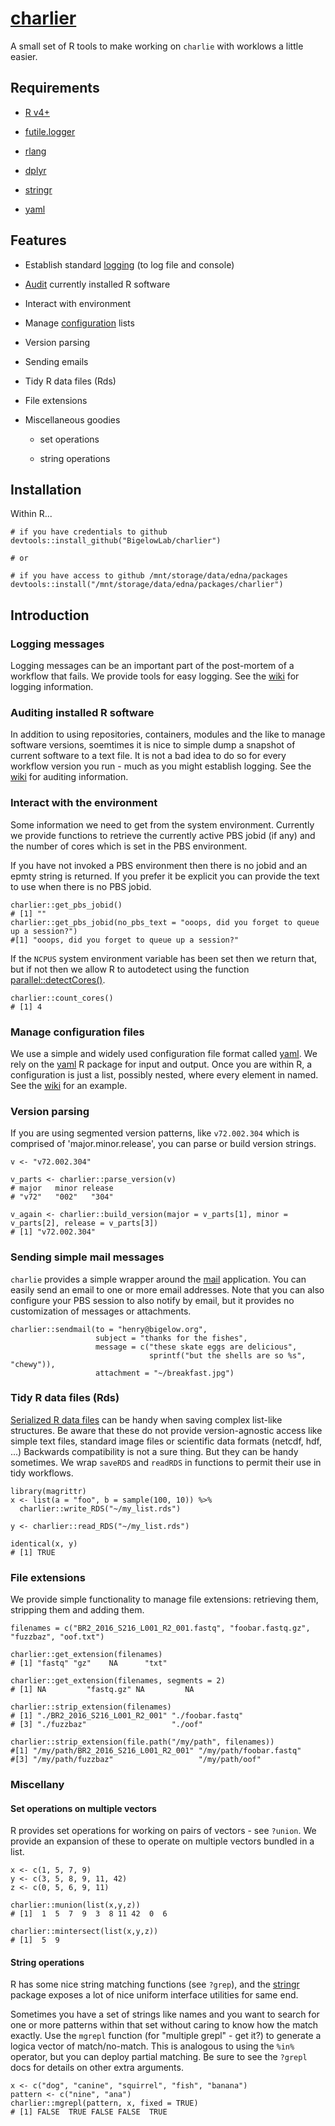 # [charlier](https://github.com/BigelowLab/charlier)

A small set of R tools to make working on `charlie` with worklows a little easier.

## Requirements

  + [R v4+](https://www.r-project.org/)
  
  + [futile.logger](https://CRAN.R-project.org/package=futile.logger)
  
  + [rlang](https://CRAN.R-project.org/package=rlang)
  
  + [dplyr](https://CRAN.R-project.org/package=dplyr)

  + [stringr](https://CRAN.R-project.org/package=stringr)
  
  + [yaml](https://CRAN.R-project.org/package=yaml)
  
  
## Features

+ Establish standard  [logging](https://github.com/BigelowLab/charlier/wiki/Logging) (to log file and console)

+ [Audit](https://github.com/BigelowLab/charlier/wiki/Auditing) currently installed R software

+ Interact with environment

+ Manage [configuration](https://github.com/BigelowLab/charlier/wiki/Configurations) lists

+ Version parsing

+ Sending emails

+ Tidy R data files (Rds)

+ File extensions

+ Miscellaneous goodies

    - set operations
    
    - string operations


## Installation

Within R...

```
# if you have credentials to github
devtools::install_github("BigelowLab/charlier") 

# or 

# if you have access to github /mnt/storage/data/edna/packages
devtools::install("/mnt/storage/data/edna/packages/charlier") 
```

## Introduction

### Logging messages

Logging messages can be an important part of the post-mortem of a workflow that fails.  We provide tools for easy logging. See the [wiki](https://github.com/BigelowLab/charlier/wiki/Logging) for logging information.


### Auditing installed R software

In addition to using repositories, containers, modules and the like to manage software versions, soemtimes it is nice to simple dump a snapshot of current software to a text file.  It is not a bad idea to do so for every workflow version you run - much as you might establish logging.  See the [wiki](https://github.com/BigelowLab/charlier/wiki/Auditing) for auditing information.

### Interact with the environment

Some information we need to get from the system environment. Currently we provide functions to retrieve the currently active PBS jobid (if any) and the number of cores which is set in the PBS environment.

If you have not invoked a PBS environment then there is no jobid and an epmty string is returned. If you prefer it be explicit you can provide the text to use when there is no PBS jobid.
```
charlier::get_pbs_jobid()
# [1] ""
charlier::get_pbs_jobid(no_pbs_text = "ooops, did you forget to queue up a session?")
#[1] "ooops, did you forget to queue up a session?"
```


If the `NCPUS` system environment variable has been set then we return that, but if not then we allow R to autodetect using the function [parallel::detectCores()](https://www.rdocumentation.org/packages/parallel/versions/3.6.2/topics/detectCores).

```
charlier::count_cores()
# [1] 4
```


### Manage configuration files

We use a simple and widely used configuration file format called [yaml](https://yaml.org/).  We rely on the [yaml](https://CRAN.R-project.org/package=yaml) R package for input and output.  Once you are within R, a configuration is just a list, possibly nested, where every element in named.  See the [wiki](https://github.com/BigelowLab/charlier/wiki/Configurations) for an example.


### Version parsing

If you are using segmented version patterns, like `v72.002.304` which is comprised of 'major.minor.release', you can parse or build version strings.

```
v <- "v72.002.304"

v_parts <- charlier::parse_version(v)
# major   minor release 
# "v72"   "002"   "304" 
 
v_again <- charlier::build_version(major = v_parts[1], minor = v_parts[2], release = v_parts[3])
# [1] "v72.002.304"
```

### Sending simple mail messages

`charlie` provides a simple wrapper around the [mail](https://linux.die.net/man/1/mail) application. You can easily send an email to one or more email addresses. Note that you can also configure your PBS session to also notify by email, but it provides no customization of messages or attachments.

```
charlier::sendmail(to = "henry@bigelow.org", 
                   subject = "thanks for the fishes",
                   message = c("these skate eggs are delicious",
                               sprintf("but the shells are so %s", "chewy")),
                   attachment = "~/breakfast.jpg")
```


### Tidy R data files (Rds)

[Serialized R data files](https://www.rdocumentation.org/packages/base/versions/3.6.2/topics/readRDS) can be handy when saving complex list-like structures.  Be aware that these do not provide version-agnostic access like simple text files, standard image files or scientific data formats (netcdf, hdf, ...) Backwards compatibility is not a sure thing.  But they can be handy sometimes.  We wrap `saveRDS` and `readRDS` in functions to permit their use in tidy workflows.

```
library(magrittr)
x <- list(a = "foo", b = sample(100, 10)) %>%
  charlier::write_RDS("~/my_list.rds")
  
y <- charlier::read_RDS("~/my_list.rds")

identical(x, y)
# [1] TRUE
``` 


### File extensions

We provide simple functionality to manage file extensions: retrieving them, stripping them and adding them.

```
filenames = c("BR2_2016_S216_L001_R2_001.fastq", "foobar.fastq.gz", "fuzzbaz", "oof.txt")

charlier::get_extension(filenames)
# [1] "fastq" "gz"    NA      "txt"  

charlier::get_extension(filenames, segments = 2)
# [1] NA         "fastq.gz" NA         NA 

charlier::strip_extension(filenames)
# [1] "./BR2_2016_S216_L001_R2_001" "./foobar.fastq"             
# [3] "./fuzzbaz"                   "./oof"  

charlier::strip_extension(file.path("/my/path", filenames))
#[1] "/my/path/BR2_2016_S216_L001_R2_001" "/my/path/foobar.fastq"             
#[3] "/my/path/fuzzbaz"                   "/my/path/oof"  

```

### Miscellany


#### Set operations on multiple vectors

R provides set operations for working on pairs of vectors - see `?union`.  We provide an expansion of these to operate on multiple vectors bundled in a list.

```
x <- c(1, 5, 7, 9)
y <- c(3, 5, 8, 9, 11, 42)
z <- c(0, 5, 6, 9, 11)

charlier::munion(list(x,y,z))
# [1]  1  5  7  9  3  8 11 42  0  6 

charlier::mintersect(list(x,y,z))
# [1]  5  9
```

#### String operations

R has some nice string matching functions (see `?grep`), and the [stringr](https://CRAN.R-project.org/package=stringr) package exposes a lot of nice uniform interface utilities for same end.

Sometimes you have a set of strings like names and you want to search for one or more patterns within that set without caring to know how the match exactly.  Use the `mgrepl` function (for "multiple grepl" - get it?) to generate a logica vector of match/no-match.  This is analogous to using the `%in%` operator, but you can deploy partial matching. Be sure to see the `?grepl` docs for details on other extra arguments.

```
x <- c("dog", "canine", "squirrel", "fish", "banana")
pattern <- c("nine", "ana")
charlier::mgrepl(pattern, x, fixed = TRUE)
# [1] FALSE  TRUE FALSE FALSE  TRUE
```
